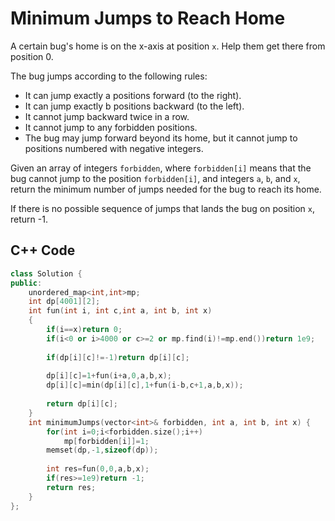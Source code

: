 # Minimum Jumps to Reach Home

A certain bug's home is on the x-axis at position `x`. Help them get there from position 0.

The bug jumps according to the following rules:

- It can jump exactly a positions forward (to the right).
- It can jump exactly b positions backward (to the left).
- It cannot jump backward twice in a row.
- It cannot jump to any forbidden positions.
- The bug may jump forward beyond its home, but it cannot jump to positions numbered with negative integers.

Given an array of integers `forbidden`, where `forbidden[i]` means that the bug cannot jump to the position `forbidden[i]`, and integers `a`, `b`, and `x`, return the minimum number of jumps needed for the bug to reach its home. 

If there is no possible sequence of jumps that lands the bug on position `x`, return -1.

## C++ Code

````cpp
class Solution {
public:
    unordered_map<int,int>mp;
    int dp[4001][2];
    int fun(int i, int c,int a, int b, int x)
    {
        if(i==x)return 0;
        if(i<0 or i>4000 or c>=2 or mp.find(i)!=mp.end())return 1e9;
        
        if(dp[i][c]!=-1)return dp[i][c];
        
        dp[i][c]=1+fun(i+a,0,a,b,x);
        dp[i][c]=min(dp[i][c],1+fun(i-b,c+1,a,b,x));
        
        return dp[i][c];
    }
    int minimumJumps(vector<int>& forbidden, int a, int b, int x) {
        for(int i=0;i<forbidden.size();i++)
            mp[forbidden[i]]=1;
        memset(dp,-1,sizeof(dp));
        
        int res=fun(0,0,a,b,x);
        if(res>=1e9)return -1;
        return res;
    }
};

````
